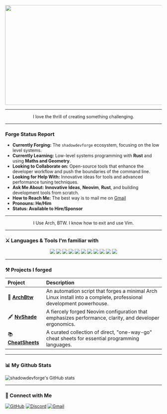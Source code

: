 <div align="center">
 <img width="1280" height="320" alt="ShadowDevForge" src="https://github.com/user-attachments/assets/30b5ed4a-c675-4b7f-aac7-71ad1ced116b" />
</div> 

---

<div align="center">
 
  I love the thrill of creating something challenging.

</div>

---

### Forge Status Report

- **Currently Forging:** The `shadowdevforge` ecosystem, focusing on the low level systems.
- **Currently Learning:** Low-level systems programming with **Rust** and using **Maths and Geometry**.
- **Looking to Collaborate on:** Open-source tools that enhance the developer workflow and push the boundaries of the command line.
- **Looking for Help With:** Innovative ideas for tools and advanced performance tuning techniques.
- **Ask Me About:** **Innovative Ideas**, **Neovim**, **Rust**, and building development tools from scratch.
- **How to Reach Me:** The best way is to mail me on [Gmail](shadowdevforge+contact@gmail.com)
- **Pronouns: He/Him**
- **Status: Available to Hire/Sponsor**

---

<div align="center">

I Use Arch, BTW. I know how to exit and use Vim.

</div>

---

### ⚔️ Languages & Tools I'm familiar with

<p align="center">
  <img src="https://img.shields.io/badge/Rust-000000?style=for-the-badge&logo=rust&logoColor=white"/>
  <img src="https://img.shields.io/badge/JavaScript-F7DF1E?style=for-the-badge&logo=javascript&logoColor=black"/>
  <img src="https://img.shields.io/badge/Python-3776AB?style=for-the-badge&logo=python&logoColor=white"/>
  <img src="https://img.shields.io/badge/Lua-2C2D72?style=for-the-badge&logo=lua&logoColor=white"/>
  <img src="https://img.shields.io/badge/Ruby-CC342D?style=for-the-badge&logo=ruby&logoColor=white"/>
  <img src="https://img.shields.io/badge/Bash-4EAA25?style=for-the-badge&logo=gnubash&logoColor=white"/>
  <!-- Frontend -->
  <img src="https://img.shields.io/badge/HTML5-E34F26?style=for-the-badge&logo=html5&logoColor=white"/>
  <img src="https://img.shields.io/badge/CSS3-1572B6?style=for-the-badge&logo=css3&logoColor=white"/>
  <!-- Backend & Tools -->
  <img src="https://img.shields.io/badge/Node.js-339933?style=for-the-badge&logo=nodedotjs&logoColor=white"/>
  <img src="https://img.shields.io/badge/Neovim-57A143?style=for-the-badge&logo=neovim&logoColor=white"/>
  <img src="https://img.shields.io/badge/GitHub-181717?style=for-the-badge&logo=github&logoColor=white"/>
</p>

---

### ⚒️ Projects I forged

| Project | Description |
| :--- | :--- |
| 🐧 **[ArchBtw](https://github.com/shadowdevforge/archbtw)** | An automation script that forges a minimal Arch Linux install into a complete, professional development powerhouse. |
| 🖋️ **[NvShade](https://github.com/shadowdevforge/NvShade)** | A fiercely forged Neovim configuration that emphasizes performance, clarity, and developer ergonomics. |
| 📚 **[CheatSheets](https://github.com/shadowdevforge/UltimateCheatSheet)** | A curated collection of direct, "one-way-go" cheat sheets for essential programming languages. |

---
### 📊 My Github Stats

  <img align="center" src="https://github-readme-stats.vercel.app/api?username=shadowdevforge&show_icons=true&locale=en&theme=catppuccin_mocha" alt="shadowdevforge's GitHub stats" />

---
### 🔗 Connect with Me

  <a href="https://github.com/shadowdevforge" target="_blank"><img src="https://img.shields.io/badge/GitHub-100000?style=for-the-badge&logo=github&logoColor=white" alt="GitHub"/></a>
  <a href="https://discord.com/users/shadowdev.forge" target="_blank"><img src="https://img.shields.io/badge/Discord-5865F2?style=for-the-badge&logo=discord&logoColor=white" alt="Discord"/></a>
  <a href="mailto:shadowdev.forge+contact@gmail.com"><img src="https://img.shields.io/badge/Gmail-D14836?style=for-the-badge&logo=gmail&logoColor=white" alt="Gmail"/></a>

